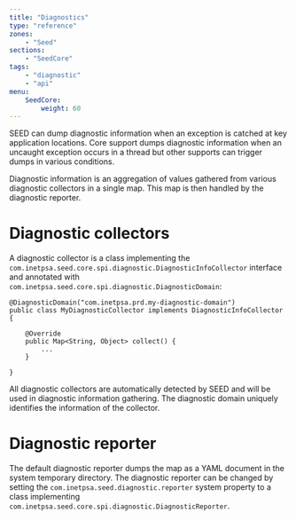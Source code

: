 ```yaml
---
title: "Diagnostics"
type: "reference"
zones:
    - "Seed"
sections:
    - "SeedCore"
tags:
    - "diagnostic"
    - "api"
menu:
    SeedCore:
        weight: 60
---
```


SEED can dump diagnostic information when an exception is catched at key application locations. Core support dumps 
diagnostic information when an uncaught exception occurs in a thread but other supports can trigger dumps in various 
conditions.

Diagnostic information is an aggregation of values gathered from various diagnostic collectors in a single map. This map
is then handled by the diagnostic reporter. 

# Diagnostic collectors

A diagnostic collector is a class implementing the `com.inetpsa.seed.core.spi.diagnostic.DiagnosticInfoCollector` 
interface and annotated with `com.inetpsa.seed.core.spi.diagnostic.DiagnosticDomain`:

    @DiagnosticDomain("com.inetpsa.prd.my-diagnostic-domain")
    public class MyDiagnosticCollector implements DiagnosticInfoCollector {

        @Override
        public Map<String, Object> collect() {
            ...
        }
        
    }

All diagnostic collectors are automatically detected by SEED and will be used in diagnostic information gathering. The
diagnostic domain uniquely identifies the information of the collector.

# Diagnostic reporter

The default diagnostic reporter dumps the map as a YAML document in the system temporary directory. The diagnostic 
reporter can be changed by setting the `com.inetpsa.seed.diagnostic.reporter` system property to a class 
implementing `com.inetpsa.seed.core.spi.diagnostic.DiagnosticReporter`.
